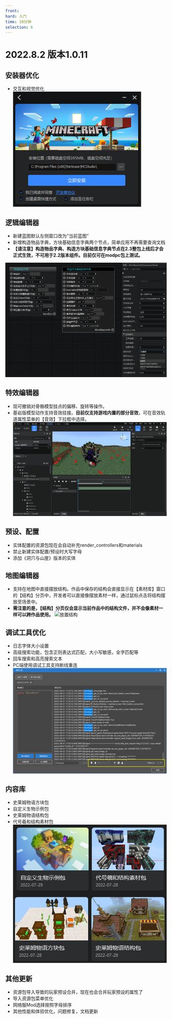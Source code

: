 ```yaml
---
front: 	
hard: 入门
time: 10分钟
selection: 6
---
```


# 2022.8.2 版本1.0.11

## 安装器优化

- 交互和视觉优化
![安装器](./images/azq.png)

## 逻辑编辑器

- 新建蓝图默认左侧窗口改为“当前蓝图”
- 新增构造物品字典，方块基础信息字典两个节点，简单应用不再需要查询文档
- **【请注意】构造物品字典、构造方块基础信息字典节点在2.3整包上线后才会正式生效，不可用于2.2版本组件。目前仅可在modpc包上测试。**

![构造字典](./images/gzzd.png)

## 特效编辑器

- 现可撤销对骨骼模型挂点的偏移、旋转等操作。
- 基岩版模型动作支持音效挂接。**目前仅支持游戏内置的部分音效**，可在音效轨道属性菜单的【音效】下拉框中选择。
![音频挂接](./images/soundtrack.gif)

## 预设、配置

- 实体配置的资源包现在会自动补充render_controllers和materials
- 禁止新建实体配置/预设时大写字母
- 添加《洞穴与山崖》版本的实体

## 地图编辑器

- 支持在地图中直接摆放结构。作品中保存的结构会直接显示在【素材库】窗口的【结构】分页中，开发者可以直接像摆放素材一样，通过鼠标点击将结构摆放至场景中。
- **需注意的是，【结构】分页仅会显示当前作品中的结构文件，并不会像素材一样可以跨作品使用。**
![放置结构](./images/mcstructure.gif)

## 调试工具优化

- 日志字体大小设置
- 高级搜索功能，包含正则表达式匹配，大小写敏感，全字匹配等
- 回车搜索和高亮搜索文本
- PC端使用调试工具支持断线重连
![调试工具优化](./images/tsgj.png)

## 内容库
- 史莱姆物语方块包
- 自定义生物示例包
- 史莱姆物语结构包
- 代号羲和结构素材包
![内容库](./images/nrk10.png)

## 其他更新

- 资源包导入导致的玩家预设合并，现在也会合并玩家预设的属性了
- 导入资源包菜单优化
- 网络服Mod选择按照字母排序
- 其他性能和体验优化，问题修复，文档更新
